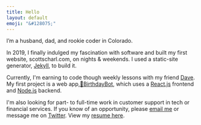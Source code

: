 ```yaml
---
title: Hello
layout: default
emoji: "&#128075;"
---
```

I’m a husband, dad, and rookie coder in Colorado.

In 2019, I finally indulged my fascination with software and built my first website, scottscharl.com, on nights & weekends. I used a static-site generator, [Jekyll](https://jekyllrb.com), to build it.

Currently, I'm earning to code though weekly lessons with my friend [Dave](https://davewasmer.com). My first project is a web app,[🤖BirthdayBot](https://birthdaybot.carrd.co), which uses a [React.js](https://reactjs.org) frontend and [Node.js](https://nodejs.org) backend.

I'm also looking for part- to full-time work in customer support in tech or financial services. If you know of an opportunity, please [email me](mailto:hello@scottscharl.com) or message me on [Twitter](https://twitter.com/scott_scharl). View my [resume here](/resume).
